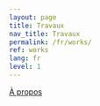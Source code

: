 ```yaml
---
layout: page
title: Travaux
nav_title: Travaux
permalink: /fr/works/
ref: works
lang: fr
level: 1
---
```


[À propos](accueil.md)
